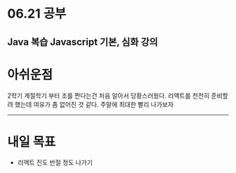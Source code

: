 # 06.21 공부

Java 복습
Javascript 기본, 심화 강의
---
# 아쉬운점

2학기 계절학기 부터 조를 짠다는건 처음 알아서 당황스러웠다.
리액트를 천천히 준비할려 했는데 여유가 좀 없어진 것 같다. 
주말에 최대한 빨리 나가보자



---
# 내일 목표
- 리액트 진도 반절 정도 나가기


